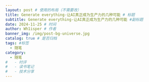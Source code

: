 ```yaml
---
layout: post # 使用的布局（不需要改）
title: Generate everything-让AI真正成为生产力的几种可能 # 标题
subtitle: Generate everything-让AI真正成为生产力的几种可能 #副标题
date: 2024-11-25 # 时间
author: Wh1isper # 作者
banner_img: /img/post-bg-universe.jpg
catalog: true # 是否归档
tags: #标签
  - 随笔
category:
  - 随笔
#   - 时评
#   - 读书笔记
#   - 技术分享
---
```


